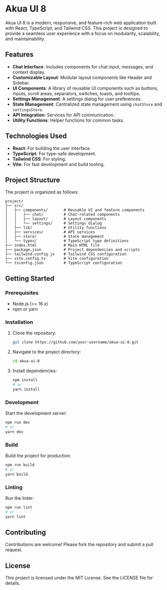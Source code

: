 # Akua UI 8

Akua UI 8 is a modern, responsive, and feature-rich web application built with React, TypeScript, and Tailwind CSS. This project is designed to provide a seamless user experience with a focus on modularity, scalability, and maintainability.

## Features

- **Chat Interface**: Includes components for chat input, messages, and context display.
- **Customizable Layout**: Modular layout components like Header and Sidebar.
- **UI Components**: A library of reusable UI components such as buttons, inputs, scroll areas, separators, switches, toasts, and tooltips.
- **Settings Management**: A settings dialog for user preferences.
- **State Management**: Centralized state management using `chatStore` and `settingsStore`.
- **API Integration**: Services for API communication.
- **Utility Functions**: Helper functions for common tasks.

## Technologies Used

- **React**: For building the user interface.
- **TypeScript**: For type-safe development.
- **Tailwind CSS**: For styling.
- **Vite**: For fast development and build tooling.

## Project Structure

The project is organized as follows:

```
project/
├── src/
│   ├── components/       # Reusable UI and feature components
│   │   ├── chat/         # Chat-related components
│   │   ├── layout/       # Layout components
│   │   └── settings/     # Settings dialog
│   ├── lib/              # Utility functions
│   ├── services/         # API services
│   ├── store/            # State management
│   └── types/            # TypeScript type definitions
├── index.html            # Main HTML file
├── package.json          # Project dependencies and scripts
├── tailwind.config.js    # Tailwind CSS configuration
├── vite.config.ts        # Vite configuration
└── tsconfig.json         # TypeScript configuration
```

## Getting Started

### Prerequisites

- Node.js (>= 16.x)
- npm or yarn

### Installation

1. Clone the repository:
   ```bash
   git clone https://github.com/your-username/akua-ui-8.git
   ```
2. Navigate to the project directory:
   ```bash
   cd akua-ui-8
   ```
3. Install dependencies:
   ```bash
   npm install
   # or
   yarn install
   ```

### Development

Start the development server:
```bash
npm run dev
# or
yarn dev
```

### Build

Build the project for production:
```bash
npm run build
# or
yarn build
```

### Linting

Run the linter:
```bash
npm run lint
# or
yarn lint
```

## Contributing

Contributions are welcome! Please fork the repository and submit a pull request.

## License

This project is licensed under the MIT License. See the LICENSE file for details.